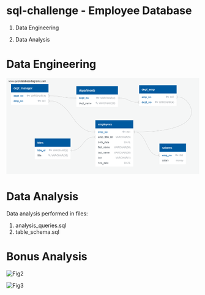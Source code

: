 # sql-challenge - Employee Database

1. Data Engineering

2. Data Analysis

# Data Engineering
![Fig1](EmployeeSQL/ERD.png)

# Data Analysis
Data analysis performed in files:

1. analysis_queries.sql
2. table_schema.sql

# Bonus Analysis


![Fig2](EmployeeSQL/img/Fig-1.JPG)

![Fig3](EmployeeSQL/img/Fig-2.JPG)
